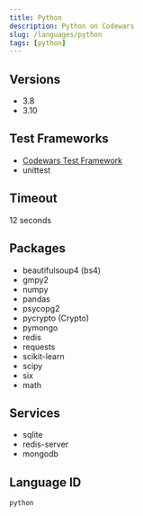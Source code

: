 ```yaml
---
title: Python
description: Python on Codewars
slug: /languages/python
tags: [python]
---
```



## Versions

- 3.8
- 3.10

## Test Frameworks

- [Codewars Test Framework](/languages/python/codewars-test)
- unittest

## Timeout
12 seconds

## Packages

- beautifulsoup4 (bs4)
- gmpy2
- numpy
- pandas
- psycopg2
- pycrypto (Crypto)
- pymongo
- redis
- requests
- scikit-learn
- scipy
- six
- math

## Services

- sqlite
- redis-server
- mongodb

## Language ID

`python`
